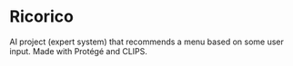 # Ricorico
AI project (expert system) that recommends a menu based on some user input.
Made with Protégé and CLIPS.
